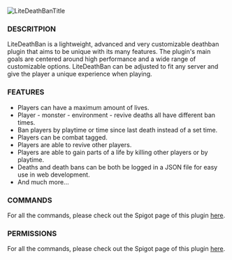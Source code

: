 ![LiteDeathBanTitle](https://i.imgur.com/dNKXvQ0.png)

### DESCRITPION  
LiteDeathBan is a lightweight, advanced and very customizable deathban plugin that aims to be unique with its many features. The plugin's main goals are centered around high performance and a wide range of customizable options. LiteDeathBan can be adjusted to fit any server and give the player a unique experience when playing.


### FEATURES  
* Players can have a maximum amount of lives.  
* Player - monster - environment - revive deaths all have different ban times.  
* Ban players by playtime or time since last death instead of a set time.  
* Players can be combat tagged.  
* Players are able to revive other players.  
* Players are able to gain parts of a life by killing other players or by playtime.  
* Deaths and death bans can be both be logged in a JSON file for easy use in web development.  
* And much more...  
  
    
### COMMANDS  
For all the commands, please check out the Spigot page of this plugin [here](https://www.spigotmc.org/resources/litedeathban-an-advanced-deathban-plugin.71483/). 
  
### PERMISSIONS  
For all the commands, please check out the Spigot page of this plugin [here](https://www.spigotmc.org/resources/litedeathban-an-advanced-deathban-plugin.71483/).  
